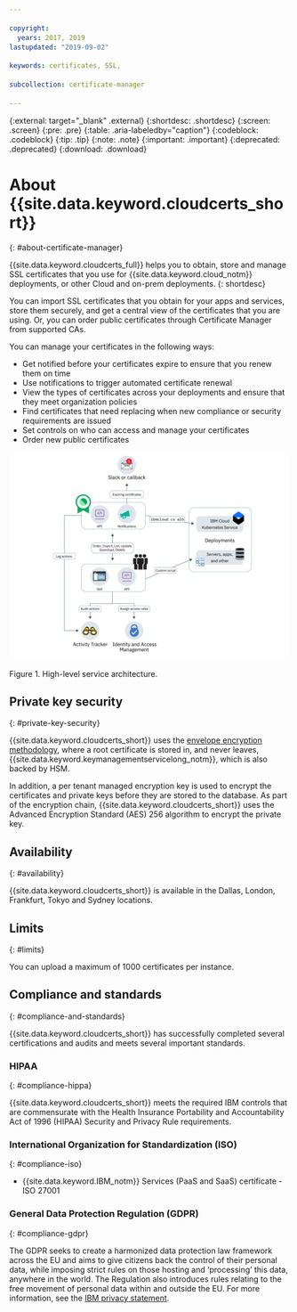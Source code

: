 ```yaml
---

copyright:
  years: 2017, 2019
lastupdated: "2019-09-02"

keywords: certificates, SSL,

subcollection: certificate-manager

---
```


{:external: target="_blank" .external}
{:shortdesc: .shortdesc}
{:screen: .screen}
{:pre: .pre}
{:table: .aria-labeledby="caption"}
{:codeblock: .codeblock}
{:tip: .tip}
{:note: .note}
{:important: .important}
{:deprecated: .deprecated}
{:download: .download}

# About {{site.data.keyword.cloudcerts_short}}
{: #about-certificate-manager}

{{site.data.keyword.cloudcerts_full}} helps you to obtain, store and manage SSL certificates that you use for {{site.data.keyword.cloud_notm}} deployments, or other Cloud and on-prem deployments.
{: shortdesc}

You can import SSL certificates that you obtain for your apps and services, store them securely, and get a central view of the certificates that you are using. Or, you can order public certificates through Certificate Manager from supported CAs.

You can manage your certificates in the following ways:

* Get notified before your certificates expire to ensure that you renew them on time  
* Use notifications to trigger automated certificate renewal  
* View the types of certificates across your deployments and ensure that they meet organization policies  
* Find certificates that need replacing when new compliance or security requirements are issued  
* Set controls on who can access and manage your certificates
* Order new public certificates


![High-level service architecture diagram](images/high-level-architecture.png)
<caption>Figure 1. High-level service architecture.</caption>


## Private key security
{: #private-key-security}

{{site.data.keyword.cloudcerts_short}} uses the [envelope encryption methodology](/docs/services/key-protect/concepts?topic=key-protect-envelope-encryption), where a root certificate is stored in, and never leaves, {{site.data.keyword.keymanagementservicelong_notm}}, which is also backed by HSM.

In addition, a per tenant managed encryption key is used to encrypt the certificates and private keys before they are stored to the database. As part of the encryption chain, {{site.data.keyword.cloudcerts_short}} uses the Advanced Encryption Standard (AES) 256 algorithm to encrypt the private key.

## Availability
{: #availability}

{{site.data.keyword.cloudcerts_short}} is available in the Dallas, London, Frankfurt, Tokyo and Sydney locations.



## Limits
{: #limits}

You can upload a maximum of 1000 certificates per instance.

## Compliance and standards
{: #compliance-and-standards}

{{site.data.keyword.cloudcerts_short}} has successfully completed several certifications and audits and meets several important standards.

### HIPAA
{: #compliance-hippa}

{{site.data.keyword.cloudcerts_short}} meets the required IBM controls that are commensurate with the Health Insurance Portability and Accountability Act of 1996 (HIPAA) Security and Privacy Rule requirements.

### International Organization for Standardization (ISO)
{: #compliance-iso}

* {{site.data.keyword.IBM_notm}} Services (PaaS and SaaS) certificate - ISO 27001

### General Data Protection Regulation (GDPR)
{: #compliance-gdpr}

The GDPR seeks to create a harmonized data protection law framework across the EU and aims to give citizens back the control of their personal data, while imposing strict rules on those hosting and ‘processing’ this data, anywhere in the world. The Regulation also introduces rules relating to the free movement of personal data within and outside the EU. For more information, see the [IBM privacy statement](https://www.ibm.com/privacy/).
